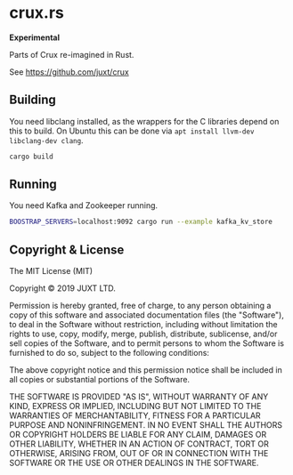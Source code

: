 # crux.rs

**Experimental**

Parts of Crux re-imagined in Rust.

See https://github.com/juxt/crux

## Building

You need libclang installed, as the wrappers for the C libraries
depend on this to build. On Ubuntu this can be done via `apt install
llvm-dev libclang-dev clang`.

```bash
cargo build
```

## Running

You need Kafka and Zookeeper running.

``` bash
BOOSTRAP_SERVERS=localhost:9092 cargo run --example kafka_kv_store
```

## Copyright & License

The MIT License (MIT)

Copyright © 2019 JUXT LTD.

Permission is hereby granted, free of charge, to any person obtaining a copy of
this software and associated documentation files (the "Software"), to deal in
the Software without restriction, including without limitation the rights to
use, copy, modify, merge, publish, distribute, sublicense, and/or sell copies
of the Software, and to permit persons to whom the Software is furnished to do
so, subject to the following conditions:

The above copyright notice and this permission notice shall be included in all
copies or substantial portions of the Software.

THE SOFTWARE IS PROVIDED "AS IS", WITHOUT WARRANTY OF ANY KIND, EXPRESS OR
IMPLIED, INCLUDING BUT NOT LIMITED TO THE WARRANTIES OF MERCHANTABILITY,
FITNESS FOR A PARTICULAR PURPOSE AND NONINFRINGEMENT. IN NO EVENT SHALL THE
AUTHORS OR COPYRIGHT HOLDERS BE LIABLE FOR ANY CLAIM, DAMAGES OR OTHER
LIABILITY, WHETHER IN AN ACTION OF CONTRACT, TORT OR OTHERWISE, ARISING FROM,
OUT OF OR IN CONNECTION WITH THE SOFTWARE OR THE USE OR OTHER DEALINGS IN THE
SOFTWARE.
